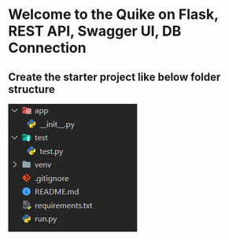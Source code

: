# Welcome to the Quike on Flask, REST API, Swagger UI, DB Connection
## Create the starter project like below folder structure
![starter](./images/starter.png)
